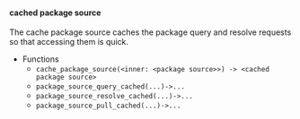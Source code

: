 #### cached package source

The cache package source caches the package query and resolve requests so that accessing them is quick.  

* Functions
  - `cache_package_source(<inner: <package source>>) -> <cached package source>`
  - `package_source_query_cached(...)->...`
  - `package_source_resolve_cached(...)->...`
  - `package_source_pull_cached(...)->...`

